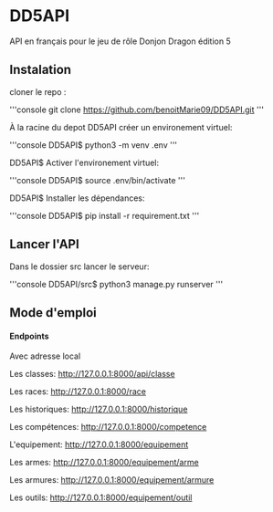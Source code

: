 # DD5API

API en français pour le jeu de rôle Donjon Dragon édition 5

## Instalation

cloner le repo :

'''console
git clone https://github.com/benoitMarie09/DD5API.git
'''

À la racine du depot DD5API créer un environement virtuel:

'''console
DD5API$ python3 -m venv .env
'''

DD5API$ Activer l'environement virtuel:

'''console
DD5API$ source .env/bin/activate
'''

DD5API$ Installer les dépendances:

'''console
DD5API$ pip install -r requirement.txt
'''

## Lancer l'API

Dans le dossier src lancer le serveur:

'''console
DD5API/src$ python3 manage.py runserver
'''

## Mode d'emploi

#### Endpoints

Avec adresse local

Les classes:
http://127.0.0.1:8000/api/classe

Les races:
http://127.0.0.1:8000/race

Les historiques:
http://127.0.0.1:8000/historique

Les compétences:
http://127.0.0.1:8000/competence

L'equipement:
http://127.0.0.1:8000/equipement

Les armes:
http://127.0.0.1:8000/equipement/arme

Les armures:
http://127.0.0.1:8000/equipement/armure

Les outils:
http://127.0.0.1:8000/equipement/outil
